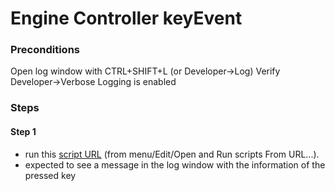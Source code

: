 # Engine Controller keyEvent

### Preconditions
Open log window with CTRL+SHIFT+L (or Developer->Log)
Verify Developer->Verbose Logging is enabled

### Steps

#### Step 1
- run this [script URL](./keyPressEvent.js?raw=true) (from menu/Edit/Open and Run scripts From URL...). 
- expected to see a message in the log window with the information of the pressed key

 
